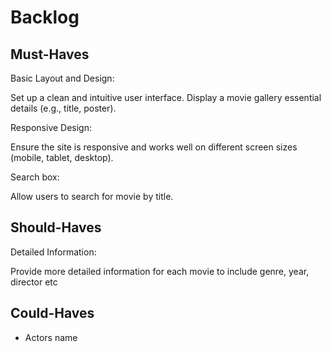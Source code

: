 # Backlog

## Must-Haves

Basic Layout and Design:

Set up a clean and intuitive user interface. Display a movie gallery essential
details (e.g., title, poster).

Responsive Design:

Ensure the site is responsive and works well on different screen sizes (mobile,
tablet, desktop).

Search box:

Allow users to search for movie by title.

## Should-Haves

Detailed Information:

Provide more detailed information for each movie to include genre, year,
director etc

## Could-Haves

- Actors name
